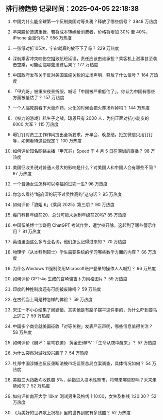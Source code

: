 
## 排行榜趋势 记录时间：2025-04-05 22:18:38
  
  1. 中国为什么能全球第一个反制美国对等关税？释放了哪些信号？ 3848 万热度
    
  2. 苹果股价遭遇重挫，若将成本转嫁给消费者，价格将增加 30% 至 40%，iPhone 会涨价吗？ 556 万热度
    
  3. 一张纸对折105次，宇宙就真的放不下了吗？ 229 万热度
    
  4. 深航乘客冲突咬伤空姐致航班延误，责任应该由谁承担？乘客机上滋事甚至袭击空乘，可能面临哪些法律后果？ 177 万热度
    
  5. 中国政府发布关于反对美国滥施关税的立场声明，释放了什么信号？ 164 万热度
    
  6. 「甲亢哥」被重庆夜景折服，喊话「中国被严重低估了」，你认为中国有哪些方面被低估了？ 157 万热度
    
  7. 一个人临死前吞下大量炸药，火化的时候会把火葬场炸掉吗？ 144 万热度
    
  8. 《权力的游戏》私生子之战，琼恩只有 2000 人，为何正面对抗小剥皮的 6000 大军？ 115 万热度
    
  9. 曝钉钉对员工工作作风提出全新要求，开早会、晚总结，拒加微信只用钉钉等，如何看待这些规定？ 100 万热度
    
  10. 如何评价知名网络主播「甲亢哥」Speed 于 4 月 5 日在深圳的直播？ 98 万热度
    
  11. 美国征收关税对普通人最大的影响是什么？对美国人和中国人会有哪些不同？ 97 万热度
    
  12. 一个普通女生怎样可以幸福的过完一生? 96 万热度
    
  13. 你怎么看待“城府深的玩不过灵性高的”这句话？ 95 万热度
    
  14. 如何评价「浪姐 6」《乘风 2025》第三期？ 90 万热度
    
  15. 每门科目年级前20，总分可能未达到年级前20吗? 85 万热度
    
  16. 中国留美博士涉嫌用 ChatGPT 考试作弊，遭学校开除，这起到了哪些警示作用？ 81 万热度
    
  17. 英语里面这么多专业名词，他们怎么记得过来的？ 70 万热度
    
  18. 物理学（从本科到硕士）学生需要系统的学习哪些数学方面的内容？ 66 万热度
    
  19. 为什么Windows 11强制使用Microsoft账户登录的操作人人喊打？ 66 万热度
    
  20. 如何评价 GPT-4o 生成的宫崎骏吉卜力风格图片？ 59 万热度
    
  21. 印度的种姓制度还有可能被废除吗？ 59 万热度
    
  22. 在古代当土司是种怎样的体验？ 59 万热度
    
  23. 宋江一不小心结果了阎婆惜，其实他是有路子摆平这件事的，为什么吓到要马上逃亡？ 59 万热度
    
  24. 中国多个商会就美国征收「对等关税」发表严正声明，哪些信息值得关注？ 58 万热度
    
  25. 如何评价《崩坏：星穹铁道》 黄金史诗PV：「生命从夜中醒来」？ 57 万热度
    
  26. 为什么突然对游戏没兴趣了？ 54 万热度
    
  27. 杜邦中国涉嫌违反反垄断法被市场监管总局立案调查，具体情况如何？ 54 万热度
    
  28. 美股三大指数均收跌超 5%，纳指进入技术性熊市，将带来哪些影响？未来走势如何？ 52 万热度
    
  29. 如何评价南开大学 10km 测试男生及格线 1:10:00，女生及格线 1:20:30？ 52 万热度
    
  30. 《为美好的世界献上祝福》里的世界到底有多残酷？ 52 万热度
    